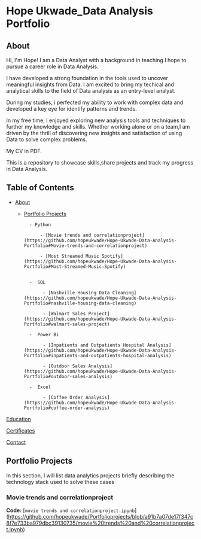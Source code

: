 # Hope Ukwade_Data Analysis Portfolio
## About
Hi, I'm Hope! I am a Data Analyst with a background in teaching.I hope to pursue a career role in Data Analysis.


I have developed a strong foundation in the tools used to uncover meaningful insights from Data. I am excited to bring my techical and analytical skills to the field of Data analysis as an entry-level analyst.


During my studies, i perfected my ability to work with complex data and developed a key eye for identify patterns and trends.

In my free time, I enjoyed exploring new analysis tools and techniques to further my knowledge and skills. Whether working alone or on a team,I am driven by the thrill of discovering new insights and satisfaction of using Data to solve complex problems.


My CV in PDF.


This is a repository to showcase skills,share projects and track my progress in Data Analysis.


## Table of Contents


 -  [About](#About)

  
    - [Portfolio Projects](#Portfolio-Projects)

   
            - Python

                - [Movie trends and correlationproject](https://github.com/hopeukwade/Hope-Ukwade-Data-Analysis-Portfolio#Movie-trends-and-correlationproject) 

                - [Most Streamed Music Spotify](https://github.com/hopeukwade/Hope-Ukwade-Data-Analysis-Portfolio#Most-Streamed-Music-Spotify)


            -  SQL

                 - [Nashville Housing Data Cleaning](https://github.com/hopeukwade/Hope-Ukwade-Data-Analysis-Portfolio#nashville-housing-data-cleaning)

                 - [Walmart Sales Project](https://github.com/hopeukwade/Hope-Ukwade-Data-Analysis-Portfolio#walmart-sales-project)

            -  Power Bi

                 - [Inpatients and Outpatients Hospital Analysis](https://github.com/hopeukwade/Hope-Ukwade-Data-Analysis-Portfolio#inpatients-and-outpatients-hospital-analysis)

                 - [Outdoor Sales Analysis](https://github.com/hopeukwade/Hope-Ukwade-Data-Analysis-Portfolio#outdoor-sales-analysis)

            -  Excel 

                 - [Coffee Order Analysis](https://github.com/hopeukwade/Hope-Ukwade-Data-Analysis-Portfolio#coffee-order-analysis)


 [Education](Education)
 

 [Certificates](Certificates)


 [Contact](Contact)


 ## Portfolio Projects
 

 In this section, I will list data analytics projects briefly describing the technology stack used to solve these cases


 ### Movie trends and correlationproject

 **Code:** [`movie trends and correlationproject.ipynb`] (https://github.com/hopeukwade/Portfolioprojects/blob/a91b7a07de17f347c8f7e733ba979dbc39130735/movie%20trends%20and%20correlationproject.ipynb)

 
 
                 
       
